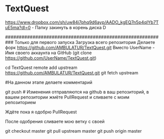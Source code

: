 # TextQuest
https://www.dropbox.com/sh/uw84i7phq9d6ayp/AADO_kgEQ7n5p4qIYb7TuE5ma?dl=0 - Папку закинуть в корень диска D

###########################################################
Только для первого запуска Загрузка всего репозитория
Делаете форк https://github.com/AMBULATUR/TextQuest.git 
Вместо UserName - Имя своего аккаунта на GitHub
(git clone https://github.com/UserName/TextQuest.git)

cd TextQuest 
remote add upstream https://github.com/AMBULATUR/TextQuest.git
git fetch upstream

#На данном этапе делаете комментарий <TYT>

git push # Изменения отправляются на github в ваш репозиторий, в вашем репозитории жмёте PullRequest и сливаете с моим репозиторием

Ждёте пока я одобрю PullRequest

После одобрения сливаете мою ветку с своей

git checkout master
git pull upstream master
git push origin master